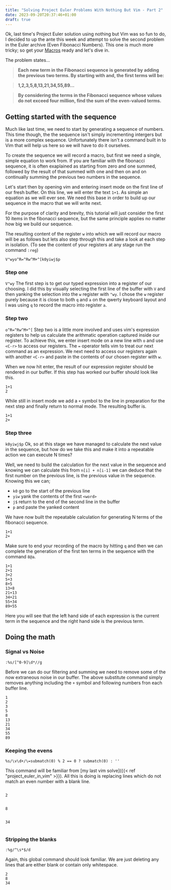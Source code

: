 ```yaml
---
title: "Solving Project Euler Problems With Nothing But Vim - Part 2"
date: 2023-09-20T20:37:46+01:00
draft: true
---
```


Ok, last time's Project Euler solution using nothing but Vim was so fun to do, I decided to up the ante this week and attempt
to solve the second problem in the Euler archive (Even Fibonacci Numbers). 
This one is much more tricky; so get your [Macros](https://vim.fandom.com/wiki/Macros) ready and let's dive in.

The problem states...


> **Each new term in the Fibonacci sequence is generated by adding the previous two terms. By starting with and, the first terms will be:**

> **1,2,3,5,8,13,21,34,55,89...**

> **By considering the terms in the Fibonacci sequence whose values do not exceed four million, find the sum of the even-valued terms.**

## Getting started with the sequence

Much like last time, we need to start by generating a sequence of numbers. This time though, the the sequence isn't simply incrementing intergers
but is a more complex sequence. Unfortunately there isn't a command built in to Vim that will help us here so we will have to do it ourselves.

To create the sequence we will record a macro, but first we need a single, simple equation to work from. If you are familiar with the fibonacci sequence, it is often exaplained as starting from zero and one summed, followed by the result of that summed with one and then on and on continually summing the previous two numbers in the sequence.

Let's start then by opening vim and entering insert mode on the first line of our fresh buffer. On this line, we will enter the text `1+1`. As simple an equation as we will ever see. We need this base in order to build up our sequence in the macro that we will write next.

For the purpose of clarity and brevity, this tutorial will just consider the first 10 items in the fibonacci sequence, but the same principle applies no matter how big we build our sequence.

The resulting content of the register `w` into which we will record our macro will be as follows but lets also step through this and take a look at each step in isolation. (To see the content of your registers at any stage run the command `:reg`)

```
V"wyo^R=^Rw^M+^[k0yiwj$p
```

### Step one
`V"wy`
The first step is to get our typed expression into a register of our choosing. I did this by visually selecting the first line of the buffer with `V` and then yanking the selection into the `w` register with `"wy`. I chose the `w` register purely because it is close to both `q` and `a` on the qwerty keyboard layout and I was using `q` to record the macro into register `a`.

### Step two
`o^R=^Rw^M+^[`
Step two is a little more involved and uses vim's expression registers to help us calculate the arithmatic operation captured inside our register. To achieve this, we enter insert mode on a new line with `o` and use `<C-r>` to access our registers. The `=` operator tells vim to treat our next command as an expression. We next need to access our registers again with another `<C-r>` and paste in the contents of our chosen register with `w`.

When we now hit enter, the result of our expression register should be rendered in our buffer. If this step has worked our buffer should look like this.

```
1+1
2
```
While still in insert mode we add a `+` symbol to the line in preparation for the next step and finally return to normal mode. The resulting buffer is.

```
1+1
2+
```

### Step three
`k0yiwj$p`
Ok, so at this stage we have managed to calculate the next value in the sequence, but how do we take this and make it into a repeatable action we can execute N times?

Well, we need to build the calculation for the next value in the sequence and knowing we can calculate this from `n[i] + n[i-1]` we can deduce that the first number on the previous line, is the previous value in the sequence. Knowing this we can;

- `k0` go to the start of the previous line
- `yiw` yank the contents of the first `<word>`
- `j$` return to the end of the second line in the buffer
- `p` and paste the yanked content

We have now built the repeatable calculation for generating N terms of the fibonacci sequence.

```
1+1
2+
```

Make sure to end your recording of the macro by hitting `q` and then we can complete the generation of the first ten terms in the sequence with the command `8@a`.

```
1+1
2+1
3+2
5+3
8+5
13+8
21+13
34+21
55+34
89+55
```

Here you will see that the left hand side of each expression is the current term in the sequence and the right hand side is the previous term.

## Doing the math

### Signal vs Noise
`:%s/[^0-9]\d*//g`

Before we can do our filtering and summing we need to remove some of the now extraneous noise in our buffer. The above substitute command simply removes anything including the `+` symbol and following numbers fron each buffer line.

```
1
2
3
5
8
13
21
34
55
89
```

### Keeping the evens
`%s/\v\d+/\=submatch(0) % 2 == 0 ? submatch(0) : ''`

This command will be familiar from [my last vim solve]({{< ref "project_euler_in_vim" >}}). All this is doing is replacing lines which do not match an even number with a blank line.

```

2


8


34


```

### Stripping the blanks
`:%g/^\s*$/d`

Again, this global command should look familiar. We are just deleting any lines that are either blank or contain only whitespace.

```
2
8
34
```

